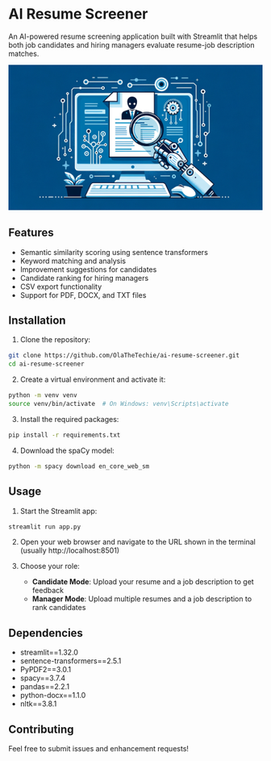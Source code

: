 # AI Resume Screener

An AI-powered resume screening application built with Streamlit that helps both job candidates and hiring managers evaluate resume-job description matches.


![Alt text](assets/ai-resume-screener-2.png "Optional title")

## Features

- Semantic similarity scoring using sentence transformers
- Keyword matching and analysis
- Improvement suggestions for candidates
- Candidate ranking for hiring managers
- CSV export functionality
- Support for PDF, DOCX, and TXT files

## Installation

1. Clone the repository:
```bash
git clone https://github.com/OlaTheTechie/ai-resume-screener.git
cd ai-resume-screener
```

2. Create a virtual environment and activate it:
```bash
python -m venv venv
source venv/bin/activate  # On Windows: venv\Scripts\activate
```

3. Install the required packages:
```bash
pip install -r requirements.txt
```

4. Download the spaCy model:
```bash
python -m spacy download en_core_web_sm
```

## Usage

1. Start the Streamlit app:
```bash
streamlit run app.py
```

2. Open your web browser and navigate to the URL shown in the terminal (usually http://localhost:8501)

3. Choose your role:
   - **Candidate Mode**: Upload your resume and a job description to get feedback
   - **Manager Mode**: Upload multiple resumes and a job description to rank candidates


## Dependencies

- streamlit==1.32.0
- sentence-transformers==2.5.1
- PyPDF2==3.0.1
- spacy==3.7.4
- pandas==2.2.1
- python-docx==1.1.0
- nltk==3.8.1

## Contributing

Feel free to submit issues and enhancement requests! 
